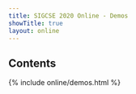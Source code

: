 ```yaml
---
title: SIGCSE 2020 Online - Demos
showTitle: true
layout: online
---
```


## Contents

{% include online/demos.html %}